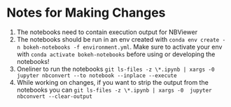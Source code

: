 Notes for Making Changes
==========================

1. The notebooks need to contain execution output for NBViewer
1. The notebooks should be run in an env created with `conda env create -n bokeh-notebooks -f environment.yml`. Make sure to activate your env with `conda activate bokeh-notebooks` before using or developing the notebooks!
1. Oneliner to run the notebooks `git ls-files -z \*.ipynb | xargs -0 jupyter nbconvert --to notebook --inplace --execute`
1. While working on changes, if you want to strip the output from the notebooks you can `git ls-files -z \*.ipynb | xargs -0  jupyter nbconvert --clear-output`
